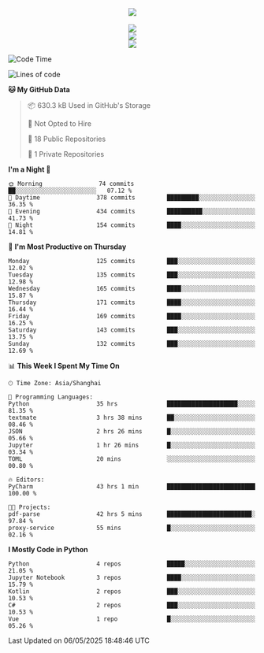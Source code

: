 <div align="center">
  <img src="https://readme-typing-svg.demolab.com?font=Zhi+Mang+Xing&size=40&pause=1000&color=000000&center=true&vCenter=true&lines=Baymax%E5%B0%8F%E6%8C%AF;Hello%20World"/><br/>
  <br/>
  <img src="https://skillicons.dev/icons?i=java,kotlin,python,c,cpp,html,css,javascript" /><br/>
  <img src="https://skillicons.dev/icons?i=spring,vue,pytorch,maven,gradle,mysql,sqlite,linux" /><br/>
  <img src="https://skillicons.dev/icons?i=idea,pycharm,webstorm,androidstudio,vscode,git,vim,md" /><br/>
</div>

<!--START_SECTION:waka-->
![Code Time](http://img.shields.io/badge/Code%20Time-896%20hrs%2053%20mins-blue)

![Lines of code](https://img.shields.io/badge/From%20Hello%20World%20I%27ve%20Written-6.1%20million%20lines%20of%20code-blue)

**🐱 My GitHub Data** 

> 📦 630.3 kB Used in GitHub's Storage 
 > 
> 🚫 Not Opted to Hire
 > 
> 📜 18 Public Repositories 
 > 
> 🔑 1 Private Repositories 
 > 
**I'm a Night 🦉** 

```text
🌞 Morning                74 commits          ██░░░░░░░░░░░░░░░░░░░░░░░   07.12 % 
🌆 Daytime                378 commits         █████████░░░░░░░░░░░░░░░░   36.35 % 
🌃 Evening                434 commits         ██████████░░░░░░░░░░░░░░░   41.73 % 
🌙 Night                  154 commits         ████░░░░░░░░░░░░░░░░░░░░░   14.81 % 
```
📅 **I'm Most Productive on Thursday** 

```text
Monday                   125 commits         ███░░░░░░░░░░░░░░░░░░░░░░   12.02 % 
Tuesday                  135 commits         ███░░░░░░░░░░░░░░░░░░░░░░   12.98 % 
Wednesday                165 commits         ████░░░░░░░░░░░░░░░░░░░░░   15.87 % 
Thursday                 171 commits         ████░░░░░░░░░░░░░░░░░░░░░   16.44 % 
Friday                   169 commits         ████░░░░░░░░░░░░░░░░░░░░░   16.25 % 
Saturday                 143 commits         ███░░░░░░░░░░░░░░░░░░░░░░   13.75 % 
Sunday                   132 commits         ███░░░░░░░░░░░░░░░░░░░░░░   12.69 % 
```


📊 **This Week I Spent My Time On** 

```text
🕑︎ Time Zone: Asia/Shanghai

💬 Programming Languages: 
Python                   35 hrs              ████████████████████░░░░░   81.35 % 
textmate                 3 hrs 38 mins       ██░░░░░░░░░░░░░░░░░░░░░░░   08.46 % 
JSON                     2 hrs 26 mins       █░░░░░░░░░░░░░░░░░░░░░░░░   05.66 % 
Jupyter                  1 hr 26 mins        █░░░░░░░░░░░░░░░░░░░░░░░░   03.34 % 
TOML                     20 mins             ░░░░░░░░░░░░░░░░░░░░░░░░░   00.80 % 

🔥 Editors: 
PyCharm                  43 hrs 1 min        █████████████████████████   100.00 % 

🐱‍💻 Projects: 
pdf-parse                42 hrs 5 mins       ████████████████████████░   97.84 % 
proxy-service            55 mins             █░░░░░░░░░░░░░░░░░░░░░░░░   02.16 % 
```

**I Mostly Code in Python** 

```text
Python                   4 repos             █████░░░░░░░░░░░░░░░░░░░░   21.05 % 
Jupyter Notebook         3 repos             ████░░░░░░░░░░░░░░░░░░░░░   15.79 % 
Kotlin                   2 repos             ███░░░░░░░░░░░░░░░░░░░░░░   10.53 % 
C#                       2 repos             ███░░░░░░░░░░░░░░░░░░░░░░   10.53 % 
Vue                      1 repo              █░░░░░░░░░░░░░░░░░░░░░░░░   05.26 % 
```




 Last Updated on 06/05/2025 18:48:46 UTC
<!--END_SECTION:waka-->





